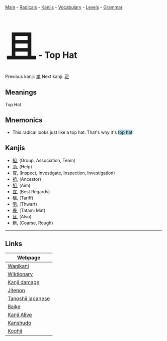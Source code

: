 <style> bigfont {font-size: 100px}</style>
[Main](../README.md) -
[Radicals](../radicals.md) -
[Kanjis](../kanjis.md) -
[Vocabulary](../vocabulary.md) -
[Levels](../levels.md) -
[Grammar](../grammar.md)
# <bigfont> 且</bigfont> - Top Hat 

Previous kanji: [孝](孝.md) Next kanji: [疋](疋.md) 

## Meanings
 Top Hat
## Mnemonics
 * This radical looks just like a top hat. That's why it's <span style="background-color:#ADD8E6"> top hat</span>!


## Kanjis
 * [組](../kanjis/組.md), (Group, Association, Team)
* [助](../kanjis/助.md), (Help)
* [査](../kanjis/査.md), (Inspect, Investigate, Inspection, Investigation)
* [祖](../kanjis/祖.md), (Ancestor)
* [狙](../kanjis/狙.md), (Aim)
* [宜](../kanjis/宜.md), (Best Regards)
* [租](../kanjis/租.md), (Tariff)
* [阻](../kanjis/阻.md), (Thwart)
* [畳](../kanjis/畳.md), (Tatami Mat)
* [且](../kanjis/且.md), (Also)
* [粗](../kanjis/粗.md), (Coarse, Rough)



---

## Links 

| Webpage |
| --- |
| [Wanikani          ](https://www.wanikani.com/kanji/且) |
| [Wiktionary        ](https://en.wiktionary.org/wiki/且) |
| [Kanji damage      ](http://www.kanjidamage.com/kanji/search?utf8=✓&q=且) |
| [Jitenon           ](https://jitenon.com/kanji/且) |
| [Tanoshii japanese ](https://www.tanoshiijapanese.com/dictionary/kanji.cfm?k=且) |
| [Baike             ](https://baike.baidu.com/item/且) |
| [Kanji Alive       ](https://app.kanjialive.com/且) |
| [Kanshudo          ](https://www.kanshudo.com/searchmn?q=且) |
| [Koohii            ](https://kanji.koohii.com/study/kanji/且) |
